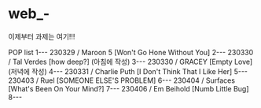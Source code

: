 # web_-
이제부터 과제는 여기!!!

POP list
1--- 230329 / Maroon 5 [Won't Go Hone Without You]
2--- 230330 / Tal Verdes [how deep?] (아침에 작성)
3--- 230330 / GRACEY [Empty Love] (저녁에 작성)
4--- 230331 / Charlie Puth [I Don't Think That I Like Her]
5--- 230403 / Ruel [SOMEONE ELSE'S PROBLEM]
6--- 230404 / Surfaces [What's Been On Your Mind?]
7--- 230406 / Em Beihold [Numb Little Bug]
8---